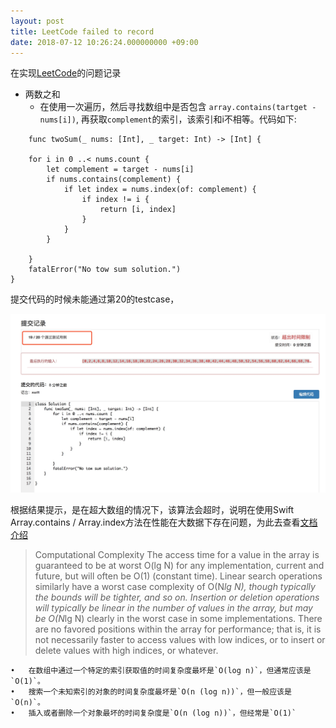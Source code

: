```yaml
---
layout: post
title: LeetCode failed to record
date: 2018-07-12 10:26:24.000000000 +09:00
---
```


在实现[LeetCode](https://leetcode-cn.com/)的问题记录

* 两数之和
  * 在使用一次遍历，然后寻找数组中是否包含 `array.contains(tartget - nums[i])`, 再获取`complement`的索引，该索引和i不相等。代码如下:
   
```
	func twoSum(_ nums: [Int], _ target: Int) -> [Int] {
    
    for i in 0 ..< nums.count {
        let complement = target - nums[i]
        if nums.contains(complement) {
            if let index = nums.index(of: complement) {
                if index != i {
                    return [i, index]
                }
            }
        }
        
    }
    fatalError("No tow sum solution.")
}
```

提交代码的时候未能通过第20的testcase，

![结果](https://github.com/emptywalker/emptywalker.github.io/blob/master/assets/screenshot/q1-02.jpg)

根据结果提示，是在超大数组的情况下，该算法会超时，说明在使用Swift Array.contains / Array.index方法在性能在大数据下存在问题，为此去查看[文档介绍](https://opensource.apple.com/source/CF/CF-550.13/CFArray.h)
> Computational Complexity
	The access time for a value in the array is guaranteed to be at
	worst O(lg N) for any implementation, current and future, but will
	often be O(1) (constant time). Linear search operations similarly
	have a worst case complexity of O(N*lg N), though typically the
	bounds will be tighter, and so on. Insertion or deletion operations
	will typically be linear in the number of values in the array, but
	may be O(N*lg N) clearly in the worst case in some implementations.
	There are no favored positions within the array for performance;
	that is, it is not necessarily faster to access values with low
	indices, or to insert or delete values with high indices, or
	whatever.
	
	•	在数组中通过一个特定的索引获取值的时间复杂度最坏是`O(log n)`，但通常应该是`O(1)`。
	•	搜索一个未知索引的对象的时间复杂度最坏是`O(n (log n))`，但一般应该是`O(n)`。
	•	插入或者删除一个对象最坏的时间复杂度是`O(n (log n))`，但经常是`O(1)`


